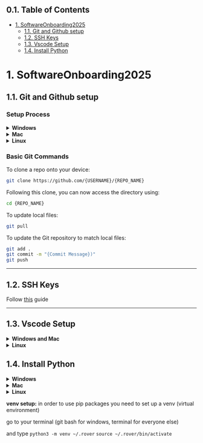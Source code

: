 ## 0.1. Table of Contents
- [1. SoftwareOnboarding2025](#1-softwareonboarding2025)
  - [1.1. Git and Github setup](#11-git-and-github-setup)
  - [1.2. SSH Keys](#12-ssh-keys)
  - [1.3. Vscode Setup](#13-vscode-setup)
  - [1.4. Install Python](#14-install-python)

# 1. SoftwareOnboarding2025

## 1.1. Git and Github setup
### Setup Process
<details>
<summary><strong>Windows</strong></summary>

install [git](https://git-scm.com/downloads)

</details>

<details>
<summary><strong>Mac</strong></summary>

Open terminal, paste this command and press enter to install homebrew  
`/bin/bash -c "$(curl -fsSL https://raw.githubusercontent.com/Homebrew/install/HEAD/install.sh)"`

Then use brew to install git  
`brew install git`

</details>

<details>
<summary><strong>Linux</strong></summary>

here's an example for Ubuntu, other distros will be similar but with a different package manager  
`sudo apt update`  
`sudo apt upgrade`  
`sudo apt install git`

</details>

### Basic Git Commands

To clone a repo onto your device: 
```bash
git clone https://github.com/{USERNAME}/{REPO_NAME}
```
Following this clone, you can now access the directory using: 
```bash
cd {REPO_NAME}
```
  
To update local files:
```bash
git pull
```

To update the Git repository to match local files:
```bash
git add .
git commit -m "{Commit Message})"
git push
```


---

## 1.2. SSH Keys

Follow [this](https://docs.github.com/en/authentication/connecting-to-github-with-ssh/generating-a-new-ssh-key-and-adding-it-to-the-ssh-agent) guide

---

## 1.3. Vscode Setup

<details>
<summary><strong>Windows and Mac</strong></summary>

install [vscode](https://code.visualstudio.com/download)

</details>

<details>
<summary><strong>Linux</strong></summary>

here's an example for Ubuntu, other distros will be similar but with a different package manager  
`sudo snap install --classic code`

</details>


## 1.4. Install Python

<details>
<summary><strong>Windows</strong></summary>

install [python](https://www.python.org/downloads/)
**when it prompts you, select "Add to PATH"**

</details>

<details>

<summary><strong>Mac</strong></summary>

`brew install python`

</details>

<details>

<summary><strong>Linux</strong></summary>

`sudo apt install python3`
`sudo apt install python3-pip`

</details>

**venv setup:**
in order to use pip packages you need to set up a venv (virtual environment)

go to your terminal (git bash for windows, terminal for everyone else)

and type 
`python3 -m venv ~/.rover`
`source ~/.rover/bin/activate` 




 
